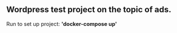 <h2>Wordpress test project on the topic of ads.</h2>
<p>Run to set up project: <strong>'docker-compose up'</strong></p>